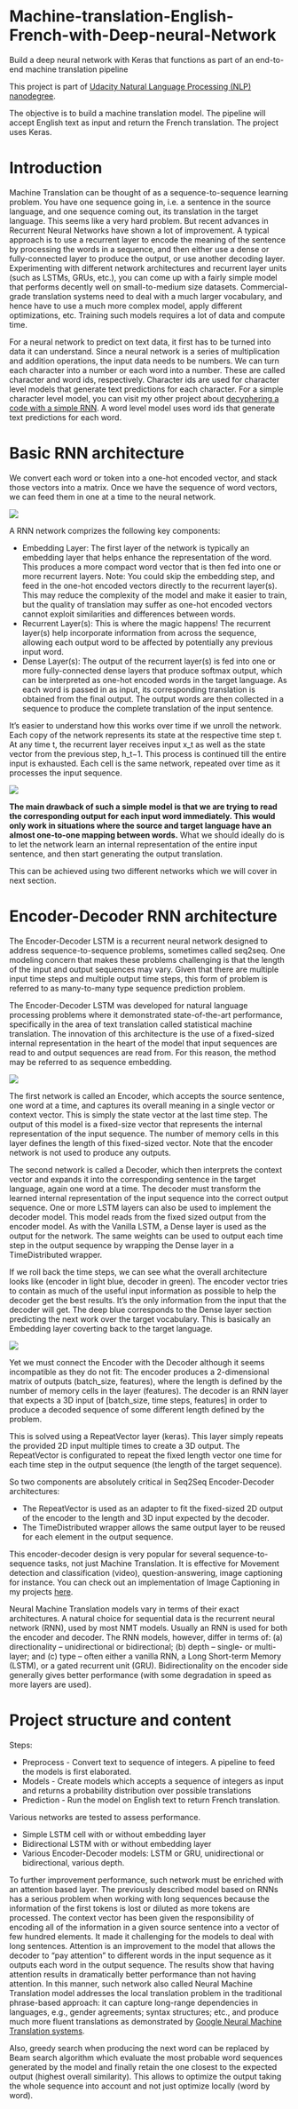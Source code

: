 # Machine-translation-English-French-with-Deep-neural-Network
 Build a deep neural network with Keras that functions as part of an end-to-end machine translation pipeline

This project is part of [Udacity Natural Language Processing (NLP) nanodegree](https://www.udacity.com/course/natural-language-processing-nanodegree--nd892).

The objective is to build a machine translation model. The pipeline will accept English text as input and return the French translation. The project uses Keras.

# Introduction

Machine Translation can be thought of as a sequence-to-sequence learning problem.
You have one sequence going in, i.e. a sentence in the source language, and one sequence coming out, its translation in the target language.
This seems like a very hard problem. But recent advances in Recurrent Neural Networks have shown a lot of improvement. A typical approach is to use a recurrent layer to encode the meaning of the sentence by processing the words in a sequence, and then either use a dense or fully-connected layer to produce the output, or use another decoding layer.
Experimenting with different network architectures and recurrent layer units (such as LSTMs, GRUs, etc.), you can come up with a fairly simple model that performs decently well on small-to-medium size datasets. Commercial-grade translation systems need to deal with a much larger vocabulary, and hence have to use a much more complex model, apply different optimizations, etc. Training such models requires a lot of data and compute time.

For a neural network to predict on text data, it first has to be turned into data it can understand. Since a neural network is a series of multiplication and addition operations, the input data needs to be numbers. We can turn each character into a number or each word into a number. These are called character and word ids, respectively. Character ids are used for character level models that generate text predictions for each character. For a simple character level model, you can visit my other project about [decyphering a code with a simple RNN](). A word level model uses word ids that generate text predictions for each word.

# Basic RNN architecture

We convert each word or token into a one-hot encoded vector, and stack those vectors into a matrix. Once we have the sequence of word vectors, we can feed them in one at a time to the neural network. 

![](images/simpleRNN.png)

A RNN network comprizes the following key components:
- Embedding Layer: The first layer of the network is typically an embedding layer that helps enhance the representation of the word. This produces a more compact word vector that is then fed into one or more recurrent layers. Note: You could skip the embedding step, and feed in the one-hot encoded vectors directly to the recurrent layer(s). This may reduce the complexity of the model and make it easier to train, but the quality of translation may suffer as one-hot encoded vectors cannot exploit similarities and differences between words.
- Recurrent Layer(s): This is where the magic happens! The recurrent layer(s) help incorporate information from across the sequence, allowing each output word to be affected by potentially any previous input word. 
- Dense Layer(s): The output of the recurrent layer(s) is fed into one or more fully-connected dense layers that produce softmax output, which can be interpreted as one-hot encoded words in the target language. As each word is passed in as input, its corresponding translation is obtained from the final output. The output words are then collected in a sequence to produce the complete translation of the input sentence.

It’s easier to understand how this works over time if we unroll the network. Each copy of the network represents its state at the respective time step t. At any time t, the recurrent layer receives input x_t as well as the state vector from the previous step, h_t−1. This process is continued till the entire input is exhausted. Each cell is the same network, repeated over time as it processes the input sequence.

![](images/unrolledRNN.png)

**The main drawback of such a simple model is that we are trying to read the corresponding output for each input word immediately. This would only work in situations where the source and target language have an almost one-to-one mapping between words.**
What we should ideally do is to let the network learn an internal representation of the entire input sentence, and then start generating the output translation. 

This can be achieved using two different networks which we will cover in next section. 

# Encoder-Decoder RNN architecture

The Encoder-Decoder LSTM is a recurrent neural network designed to address sequence-to-sequence problems, sometimes called seq2seq. One modeling concern that makes these problems challenging is that the length of the input and output sequences may vary. Given that there are multiple input time steps and multiple output time steps, this form of problem is referred to as many-to-many type sequence prediction problem.

The Encoder-Decoder LSTM was developed for natural language processing problems where it demonstrated state-of-the-art performance, specifically in the area of text translation called statistical machine translation. The innovation of this architecture is the use of a fixed-sized internal representation in the heart of the model that input sequences are read to and output sequences are read from. For this reason, the method may be referred to as sequence embedding.

![](images/EncDec.png)

The first network is called an Encoder, which accepts the source sentence, one word at a time, and captures its overall meaning in a single vector or context vector. This is simply the state vector at the last time step. The output of this model is a fixed-size vector that represents the internal representation of the input sequence. The number of memory cells in this layer defines the length of this fixed-sized vector. Note that the encoder network is not used to produce any outputs.

The second network is called a Decoder, which then interprets the context vector and expands it into the corresponding sentence in the target language, again one word at a time. The decoder must transform the learned internal representation of the input sequence into the correct output sequence. One or more LSTM layers can also be used to implement the decoder model. This model reads from the fixed sized output from the encoder model. As with the Vanilla LSTM, a Dense layer is used as the output for the network. The same weights can be used to output each time step in the output sequence by wrapping the Dense layer in a TimeDistributed wrapper.

If we roll back the time steps, we can see what the overall architecture looks like (encoder in light blue, decoder in green). The encoder vector tries to contain as much of the useful input information as possible to help the decoder get the best results. It’s the only information from the input that the decoder will get. The deep blue corresponds to the Dense layer section predicting the next work over the target vocabulary. This is basically an Embedding layer coverting back to the target language.

![](images/EncDec_unrolled.png)

Yet we must connect the Encoder with the Decoder although it seems incompatible as they do not fit: The encoder produces a 2-dimensional matrix of outputs (batch_size, features), where the length is defined by the number of memory cells in the layer (features). The decoder is an RNN layer that expects a 3D input of [batch_size, time steps, features] in order to produce a decoded sequence of some different length defined by the problem.

This is solved using a RepeatVector layer (keras). This layer simply repeats the provided 2D input multiple times to create a 3D output. The RepeatVector is configurated to repeat the fixed length vector one time for each time step in the output sequence (the length of the target sequence).

So two components are absolutely critical in Seq2Seq Encoder-Decoder architectures:
- The RepeatVector is used as an adapter to fit the fixed-sized 2D output of the encoder to the length and 3D input expected by the decoder.
- The TimeDistributed wrapper allows the same output layer to be reused for each element in the output sequence.

This encoder-decoder design is very popular for several sequence-to-sequence tasks, not just Machine Translation. It is effective for Movement detection and classification (video), question-answering, image captioning for instance. You can check out an implementation of Image Captioning in my projects [here](https://github.com/LaurentVeyssier/Image-Captioning-Project-with-full-Encoder-Decoder-model).

Neural Machine Translation models vary in terms of their exact architectures. A natural choice for sequential data is the recurrent neural network (RNN), used by most NMT models. Usually an RNN is used for both the encoder and decoder. The RNN models, however, differ in terms of: (a) directionality – unidirectional or bidirectional; (b) depth – single- or multi-layer; and (c) type – often either a vanilla RNN, a Long Short-term Memory (LSTM), or a gated recurrent unit (GRU). Bidirectionality on the encoder side generally gives better performance (with some degradation in speed as more layers are used). 

# Project structure and content

Steps:
- Preprocess - Convert text to sequence of integers. A pipeline to feed the models is first elaborated. 
- Models - Create models which accepts a sequence of integers as input and returns a probability distribution over possible translations
- Prediction - Run the model on English text to return French translation.

Various networks are tested to assess performance.
- Simple LSTM cell with or without embedding layer
- Bidirectional LSTM with or without embedding layer
- Various Encoder-Decoder models: LSTM or GRU, unidirectional or bidirectional, various depth.

To further improvement performance, such network must be enriched with an attention based layer. The previously described model based on RNNs has a serious problem when working with long sequences because the information of the first tokens is lost or diluted as more tokens are processed. The context vector has been given the responsibility of encoding all of the information in a given source sentence into a vector of few hundred elements. It made it challenging for the models to deal with long sentences. Attention is an improvement to the model that allows the decoder to “pay attention” to different words in the input sequence as it outputs each word in the output sequence. The results show that having attention results in dramatically better performance than not having attention. In this manner, such network also called Neural Machine Translation model addresses the local translation problem in the traditional phrase-based approach: it can capture long-range dependencies in languages, e.g., gender agreements; syntax structures; etc., and produce much more fluent translations as demonstrated by [Google Neural Machine Translation systems](https://ai.googleblog.com/2016/09/a-neural-network-for-machine.html).

Also, greedy search when producing the next word can be replaced by Beam search algorithm which evaluate the most probable word sequences generated by the model and finally retain the one closest to the expected output (highest overall similarity). This allows to optimize the output taking the whole sequence into account and not just optimize locally (word by word).
